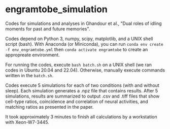# engramtobe_simulation
Codes for simulations and analyses in Ghandour et al., "Dual roles of idling moments for past and future memories".

Codes depend on Python 3, numpy, scipy, matplotlib, and a UNIX shell script (bash). With Anaconda (or Miniconda), you can run `conda env create -f env_engramtobe.yml` then `conda activate engramtobe` to create an appropreate environment.

For running the codes, execute `bash batch.sh` on a UNIX shell (we ran codes in Ubuntu 20.04 and 22.04). Otherwise, manually execute commands written in the `batch.sh`.

Codes execute 5 simulations for each of two conditions (with and without sleep). Each simulation generates a .npz file that contains results. After 5 simulations, results are summarized to output .csv and .tiff files that show cell-type ratios, coincidence and correlation of neural activities, and matching ratios as presented in the paper. 

It took approximately 3 minutes to finish all calculations by a workstation with Xeon-W7-3445.
